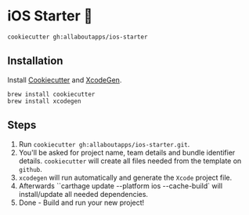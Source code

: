 # iOS Starter 📱

`cookiecutter gh:allaboutapps/ios-starter`

## Installation

Install [Cookiecutter](https://cookiecutter.readthedocs.io/en/latest/installation.html) and [XcodeGen](https://github.com/yonaskolb/XcodeGen#installing). 

```
brew install cookiecutter
brew install xcodegen
```

## Steps

1. Run `cookiecutter gh:allaboutapps/ios-starter.git`.
2. You'll be asked for project name, team details and bundle identifier details. `cookiecutter` will create all files needed from the template on `github`.
3. `xcodegen` will run automatically and generate the `Xcode` project file.
4. Afterwards ``carthage update --platform ios --cache-build` will install/update all needed dependencies.
5. Done - Build and run your new project!
